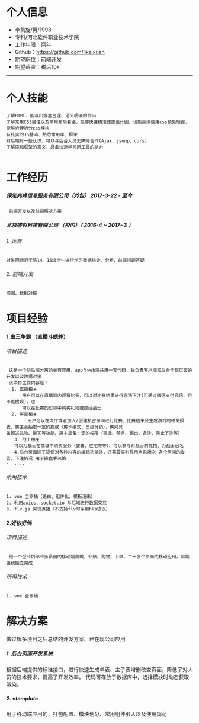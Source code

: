 #  个人信息

 - 李凯旋/男/1998 
 - 专科/河北软件职业技术学院
 - 工作年限：两年
 - Github：https://github.com/likaixuan
 - 期望职位：前端开发
 - 期望薪资：税后10k
---
# 个人技能
```
了解HTML、能写出嵌套合理、语义明确的代码
了解常用CSS属性以及常用布局套路、能够快速精准还原设计图，也能熟练使用css预处理器，能够合理拆分css模块
有扎实的JS基础、熟悉常用库、框架
对后端有一些认识，可以与后台人员无障碍合作(Ajax、jsonp、cors)
了解库和框架的意义，具备快速学习新工具的能力
 
```
# 工作经历
  ##### 保定兆峰信息服务有限公司（外包） 2017-3-22 - 至今
 ```
  前端开发以及前端解决方案
```
 ##### 北京盛哲科技有限公司 （校内）（ 2016-4 ~ 2017~3 ）
 ###### 1. 运营 
```
对淮阴师范学院14、15级学生进行学习数据统计、分析，前端问题答疑
```
 ###### 2. 前端开发
```
切图、数据对接
```
# 项目经验 
#### 1.虫王争霸 （直播斗蟋蟀）
###### 项目描述
````
 这是一个前后端分离的单页应用，app与web端共用一套代码，我负责客户端和后台全部页面的开发以及数据对接
 该项目主要内容是：
  1. 直播相关
      用户可以在直播间内观看比赛，可以对比赛结果进行竞猜下注(可通过微信支付充值、但不能提现)，也
      可以在比赛的过程中购买礼物赠送给战士
  2. 房间相关
        用户可以在大厅或者加入/创建私密房间进行比赛、比赛结束会生成游戏的相关报表、房主会抽取一定的提成（房卡模式、三级分销），房间具
备赠送礼物、聊天等功能、房主具备一定的权限（审批、禁言、踢出、备注、禁止下注等）
   3. 战士相关
   可以为战士在商城中购买服务（娶妻、住宅等等）、可以参与对战士的竞拍、为战士冠名
   4.后台页面除了提供对各种内容的编辑功能外，还需要实时显示当前场次 各个房间的发言、下注情况 用于操盘手决策
·  ....

````
###### 所用技术
```
1. vue 全家桶（路由、组件化、模板渲染）
2. 利用axios、socket.io 与后端进行数据交互
3. flv.js 实现直播（不支持flv时采用hls协议）
```



#### 2.好依好伴

###### 项目描述
````
 给一个企业内部业务员用的移动端商城，业绩、购物、下单，二十多个页面的移动应用，前端由我独立完成
````
###### 所用技术
```
1. vue 全家桶
```

 # 解决方案 
 做过很多项目之后总结的开发方案、已在现公司应用
##### 1. 后台页面开发系统
根据后端提供的标准接口，进行快速生成单表、主子表增删改查页面，降低了对人员的技术要求，提高了开发效率。
代码可存放于数据库中，选择模块时动态获取渲染。
##### 2. vtemplate
用于移动端应用的，打包配置、模块划分、常用组件引入以及使用规范
